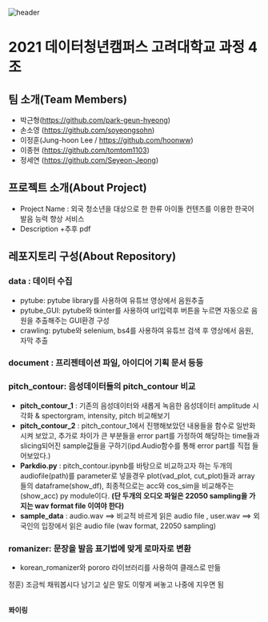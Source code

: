 ![header](https://capsule-render.vercel.app/api?type=waving&color=auto&height=250&section=header&text=📕2021%20데이터청년캠퍼스%20고려대학교%20과정%204조&fontSize=40)

# 2021 데이터청년캠퍼스 고려대학교 과정 4조

## 팀 소개(Team Members)
-  박근형(https://github.com/park-geun-hyeong)
- 손소영 (https://github.com/soyeongsohn)
- 이정훈(Jung-hoon Lee / https://github.com/hoonww)
- 이종현 (https://github.com/tomtom1103)
- 정세연 (https://github.com/Seyeon-Jeong)

## 프로젝트 소개(About Project)
- Project Name : 외국 청소년을 대상으로 한 한류 아이돌 컨텐츠를 이용한 한국어 발음 능력 향상 서비스
- Description
+추후 pdf

## 레포지토리 구성(About Repository)
### data : 데이터 수집
- pytube: pytube library를 사용하여 유튜브 영상에서 음원추출
- pytube_GUI: pytube와 tkinter를 사용하여 url입력후 버튼을 누르면 자동으로 음원을 추출해주는 GUI환경 구성
- crawling: pytube와 selenium, bs4를 사용하여 유튜브 검색 후 영상에서 음원, 자막 추출
### document : 프리젠테이션 파일, 아이디어 기획 문서 등등

### pitch_contour: 음성데이터들의 pitch_contour 비교
- <b>pitch_contour_1</b> : 기존의 음성데이터와 새롭게 녹음한 음성데이터 amplitude 시각화 & spectorgram, intensity, pitch 비교해보기
- <b>pitch_contour_2</b> : pitch_contour_1에서 진행해보았던 내용들을 함수로 일반화시켜 보았고, 추가로 차이가 큰 부분들을 error part를 가정하여 해당하는 time들과 slicing되어진 sample값들을 구하기(ipd.Audio함수를 통해 error part를 직접 들어보았다.)
- <b>Parkdio.py</b> : pitch_contour.ipynb를 바탕으로 비교하고자 하는 두개의 audiofile(path)를 parameter로 넣을경우 plot(vad_plot, cut_plot)들과 array들의 dataframe(show_df), 최종적으로는 acc와 cos_sim을 비교해주는(show_acc) py module이다. <b>(단 두개의 오디오 파일은 22050 sampling을 가지는 wav format file 이여야 한다)</b>
- <b>sample_data</b> : audio.wav ==> 비교적 바르게 읽은 audio file , user.wav ==> 외국인의 입장에서 읽은 audio file (wav format, 22050 sampling) 

### romanizer: 문장을 발음 표기법에 맞게 로마자로 변환
- korean_romanizer와 pororo 라이브러리를 사용하여 클래스로 만듦

정훈) 조금씩 채워봅시다
남기고 싶은 말도 이렇게 써놓고 나중에 지우면 됨

<br><b>퐈이링</b>

